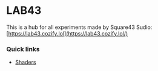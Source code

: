 # LAB43

This is a hub for all experiments made by Square43 Sudio: \
[https://lab43.cozify.lol](https://lab43.cozify.lol/)

### Quick links

- [Shaders](https://shaders.cozify.lol)
